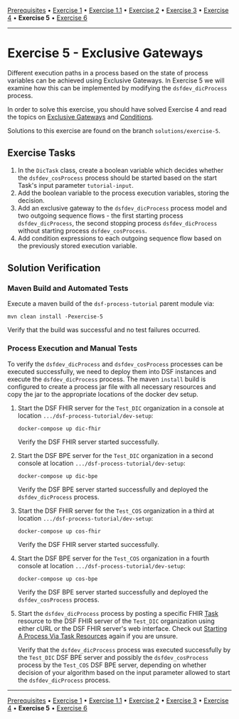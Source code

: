 [Prerequisites](prerequisites.md) • [Exercise 1](exercise-1.md) • [Exercise 1.1](exercise-1-1.md) • [Exercise 2](exercise-2.md) • [Exercise 3](exercise-3.md) • [Exercise 4](exercise-4.md) • **Exercise 5** • [Exercise 6](exercise-6.md)
___

# Exercise 5 - Exclusive Gateways
Different execution paths in a process based on the state of process variables can be achieved using Exclusive Gateways. In Exercise 5 we will examine how this can be implemented by modifying the `dsfdev_dicProcess` process.

In order to solve this exercise, you should have solved Exercise 4 and read the topics on
[Exclusive Gateways](basic-concepts-and-guides.md#exclusive-gateways)
and [Conditions](basic-concepts-and-guides.md#conditions).

Solutions to this exercise are found on the branch `solutions/exercise-5`.

## Exercise Tasks
1. In the `DicTask` class, create a boolean variable which decides whether the `dsfdev_cosProcess` process should be started based on the start Task's input parameter `tutorial-input`.
2. Add the boolean variable to the process execution variables, storing the decision.
3. Add an exclusive gateway to the `dsfdev_dicProcess` process model and two outgoing sequence flows - the first starting process `dsfdev_dicProcess`, the second stopping process `dsfdev_dicProcess` without starting process `dsfdev_cosProcess`.
4. Add condition expressions to each outgoing sequence flow based on the previously stored execution variable.

## Solution Verification
### Maven Build and Automated Tests
Execute a maven build of the `dsf-process-tutorial` parent module via:

```
mvn clean install -Pexercise-5
```

Verify that the build was successful and no test failures occurred.

### Process Execution and Manual Tests
To verify the `dsfdev_dicProcess` and `dsfdev_cosProcess` processes can be executed successfully, we need to deploy them into DSF instances and execute the `dsfdev_dicProcess` process. The maven `install` build is configured to create a process jar file with all necessary resources and copy the jar to the appropriate locations of the docker dev setup.

1. Start the DSF FHIR server for the `Test_DIC` organization in a console at location `.../dsf-process-tutorial/dev-setup`:
   ```
   docker-compose up dic-fhir
   ```
   Verify the DSF FHIR server started successfully.

2. Start the DSF BPE server for the `Test_DIC` organization in a second console at location `.../dsf-process-tutorial/dev-setup`:
   ```
   docker-compose up dic-bpe
   ```
   Verify the DSF BPE server started successfully and deployed the `dsfdev_dicProcess` process.

3. Start the DSF FHIR server for the `Test_COS` organization in a third at location `.../dsf-process-tutorial/dev-setup`:
   ```
   docker-compose up cos-fhir
   ```
   Verify the DSF FHIR server started successfully.

4. Start the DSF BPE server for the `Test_COS` organization in a fourth console at location `.../dsf-process-tutorial/dev-setup`:
   ```
   docker-compose up cos-bpe
   ```
   Verify the DSF BPE server started successfully and deployed the `dsfdev_cosProcess` process. 

5. Start the `dsfdev_dicProcess` process by posting a specific FHIR [Task](http://hl7.org/fhir/R4/task.html) resource to the DSF FHIR server of the `Test_DIC` organization using either cURL or the DSF FHIR server's web interface. Check out [Starting A Process Via Task Resources](basic-concepts-and-guides.md#starting-a-process-via-task-resources) again if you are unsure.

   Verify that the `dsfdev_dicProcess` process was executed successfully by the `Test_DIC` DSF BPE server and possibly the `dsfdev_cosProcess` process by the `Test_COS` DSF BPE server, depending on whether decision of your algorithm based on the input parameter allowed to start the `dsfdev_dicProcess` process.

___
[Prerequisites](prerequisites.md) • [Exercise 1](exercise-1.md) • [Exercise 1.1](exercise-1-1.md) • [Exercise 2](exercise-2.md) • [Exercise 3](exercise-3.md) • [Exercise 4](exercise-4.md) • **Exercise 5** • [Exercise 6](exercise-6.md)